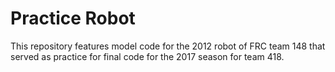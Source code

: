 # Practice Robot

This repository features model code for the 2012 robot of FRC team 148 that served as practice for final code for the 2017 season for team 418.
